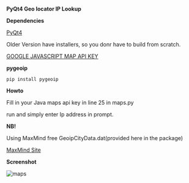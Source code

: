 **PyQt4 Geo locator IP Lookup**


****Dependencies****

[PyQt4](https://www.riverbankcomputing.com/software/pyqt/download)

Older Version have installers, so you donr have to build from scratch.

[GOOGLE JAVASCRIPT MAP API KEY](https://developers.google.com/maps/documentation/javascript/get-api-key)

**pygeoip**

`pip install pygeoip`

**Howto**

Fill in your Java maps api key in line 25 in maps.py

run and simply enter Ip address in prompt.

**NB!**

Using MaxMind free GeoipCityData.dat(provided here in the package)

[MaxMind Site](https://www.maxmind.com/en/geoip2-city)


**Screenshot**

![maps](https://cloud.githubusercontent.com/assets/3592375/18419769/ff98ad24-7862-11e6-8423-808f7a973dd5.png)




